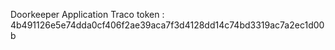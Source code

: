 Doorkeeper Application Traco token : 4b491126e5e74dda0cf406f2ae39aca7f3d4128dd14c74bd3319ac7a2ec1d00b
